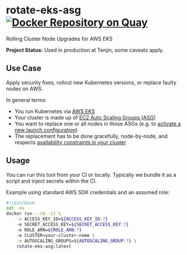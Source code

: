# rotate-eks-asg [![Docker Repository on Quay](https://quay.io/repository/tenjin/rotate-eks-asg/status "Docker Repository on Quay")](https://quay.io/repository/tenjin/rotate-eks-asg)

Rolling Cluster Node Upgrades for AWS EKS

**Project Status:** Used in production at Tenjin, some caveats apply.

## Use Case

Apply security fixes, rollout new Kubernetes versions, or replace faulty nodes on AWS.

In general terms:

- You run Kubernetes via [AWS EKS](https://aws.amazon.com/eks/)
- Your cluster is made up of [EC2 Auto Scaling Groups (ASG)](https://docs.aws.amazon.com/autoscaling/ec2/userguide/AutoScalingGroup.html)
- You want to replace one or all nodes in those ASGs (e.g. to [activate a new launch configuration](https://docs.aws.amazon.com/autoscaling/ec2/userguide/LaunchConfiguration.html))
- The replacement has to be done gracefully, node-by-node, and respects [availability constraints in your cluster](https://kubernetes.io/docs/tasks/run-application/configure-pdb/)

## Usage

You can run this tool from your CI or locally. Typically we bundle it as a script and inject secrets within the CI.

Example using standard AWS SDK credentials and an assumed role:

```bash
#!/bin/bash
set -ex
docker run --rm -it \
    -e ACCESS_KEY_ID=${ACCESS_KEY_ID:?}
    -e SECRET_ACCESS_KEY=${SECRET_ACCESS_KEY:?}
    -e ROLE_ARN=${ROLE_ARN:?}
    -e CLUSTER=your-cluster-name \
    -e AUTOSCALING_GROUPS=${AUTOSCALING_GROUP:?} \
    rotate-eks-asg:latest
```

